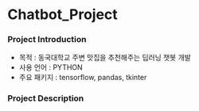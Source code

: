 # Chatbot_Project


### Project Introduction
- 목적 : 동국대학교 주변 맛집을 추천해주는 딥러닝 챗봇 개발
- 사용 언어 : PYTHON
- 주요 패키지 : tensorflow, pandas, tkinter


### Project Description
